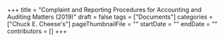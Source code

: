 +++
title = "Complaint and Reporting Procedures for Accounting and Auditing Matters (2019)"
draft = false
tags = ["Documents"]
categories = ["Chuck E. Cheese's"]
pageThumbnailFile = ""
startDate = ""
endDate = ""
contributors = []
+++
